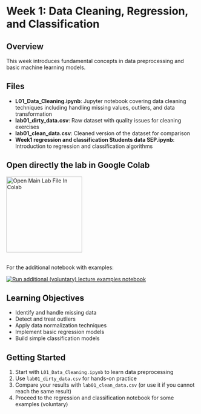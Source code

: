 # Week 1: Data Cleaning, Regression, and Classification

## Overview
This week introduces fundamental concepts in data preprocessing and basic machine learning models.

## Files

- **L01_Data_Cleaning.ipynb**: Jupyter notebook covering data cleaning techniques including handling missing values, outliers, and data transformation
- **lab01_dirty_data.csv**: Raw dataset with quality issues for cleaning exercises
- **lab01_clean_data.csv**: Cleaned version of the dataset for comparison
- **Week1 regression and classification Students data SEP.ipynb**: Introduction to regression and classification algorithms

## Open directly the lab in Google Colab

<a href="https://colab.research.google.com/github/zhaw-physical-ai/MLDM_HS2025/blob/main/week1/L01_Data_Cleaning.ipynb" target="_blank">
  <img src="https://colab.research.google.com/assets/colab-badge.svg" alt="Open Main Lab File In Colab" width="200"/>
</a><br></br>

For the additional notebook with examples:

[![Run additional (voluntary) lecture examples notebook](https://img.shields.io/badge/Colab-Run%20additional%20(voluntary)%20lecture%20examples%20notebook-orange?logo=googlecolab)](https://colab.research.google.com/github/zhaw-physical-ai/MLDM_HS2025/blob/main/week1/week1_examples_regression_and_classification_with_students_data_sep.ipynb)



## Learning Objectives
- Identify and handle missing data
- Detect and treat outliers
- Apply data normalization techniques
- Implement basic regression models
- Build simple classification models

## Getting Started
1. Start with `L01_Data_Cleaning.ipynb` to learn data preprocessing
2. Use `lab01_dirty_data.csv` for hands-on practice
3. Compare your results with `lab01_clean_data.csv` (or use it if you cannot reach the same result)
4. Proceed to the regression and classification notebook for some examples (voluntary)
